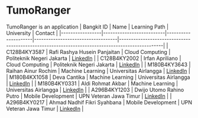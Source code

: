 # TumoRanger



TumoRanger is an application 
| Bangkit ID       | Name                     | Learning Path      | University                        | Contact                                                                                       |
|-----------------|--------------------------|---------------------|-----------------------------------|------------------------------------------------------------------------------------------------|
| C128B4KY3587     | Rafi Rashya Husein Panjaitan  | Cloud Computing     | Politeknik Negeri Jakarta         | [LinkedIn](https://www.linkedin.com/in/rafi-rashya/)                |
| C128B4KY2002    |  Irfan Apriliano               | Cloud Computing     | Politeknik Negeri Jakarta         | [LinkedIn](www.linkedin.com/in/irfan-apriliano)                                          |
| M180B4KY3643    | Raihan Ainur Rochim            | Machine Learning    |  Universitas Airlangga            | [LinkedIn](https://www.linkedin.com/in/raihan-ainur-rochim-379a8b24b/)                                                                             |
| M180B4KX1058    | Deva Cantika                   | Machine Learning    |  Universitas Airlangga            | [LinkedIn](https://www.linkedin.com/in/deva-cantika/)                                                                             |
| M180B4KY0331    | Aldi Rohmat Akbar              | Machine Learning    |  Universitas Airlangga            | [LinkedIn](https://www.linkedin.com/in/aldi-rohmat-akbar-76b54724b/)                                                                             |
| A296B4KY1203    | Dwijo Utomo Rahino Putro       | Mobile Development  | UPN Veteran Jawa Timur            | [LinkedIn](https://www.linkedin.com/in/dwijo-utomo-rahino-putro-845ba924a/)                                                                             |
| A296B4KY0217    | Ahmad Nadhif Fikri Syahbana    | Mobile Development  | UPN Veteran Jawa Timur            | [LinkedIn](https://www.linkedin.com/in/ahmad-nadhif-fikri-syahbana-93b18a335/)                                                                             |
